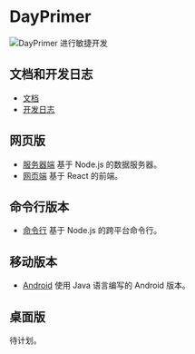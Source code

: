 # DayPrimer

![DayPrimer 进行敏捷开发](https://img.shields.io/badge/-%E6%95%8F%E6%8D%B7%E5%BC%80%E5%8F%91-blueviolet)

## 文档和开发日志

- [文档](https://lightyears1998.github.io/day-primer-docs)
- [开发日志](https://lightyears1998.github.io/day-primer-docs/roadmap)

## 网页版

- [服务器端](https://github.com/lightyears1998/day-primer-server) 基于 Node.js 的数据服务器。
- [网页端](https://github.com/lightyears1998/day-primer-web) 基于 React 的前端。

## 命令行版本

- [命令行](https://github.com/lightyears1998/day-primer-cli) 基于 Node.js 的跨平台命令行。

## 移动版本

- [Android](https://github.com/lightyears1998/day-primer-android) 使用 Java 语言编写的 Android 版本。

## 桌面版

待计划。
